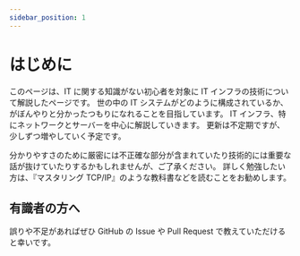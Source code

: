 ```yaml
---
sidebar_position: 1
---
```


# はじめに

このページは、IT に関する知識がない初心者を対象に IT インフラの技術について解説したページです。
世の中の IT システムがどのように構成されているか、がぼんやりと分かったつもりになれることを目指しています。
IT インフラ、特にネットワークとサーバーを中心に解説していきます。
更新は不定期ですが、少しずつ増やしていく予定です。

分かりやすさのために厳密には不正確な部分が含まれていたり技術的には重要な話が抜けていたりするかもしれませんが、ご了承ください。
詳しく勉強したい方は、『マスタリング TCP/IP』のような教科書などを読むことをお勧めします。

## 有識者の方へ

誤りや不足があればぜひ GitHub の Issue や Pull Request で教えていただけると幸いです。
